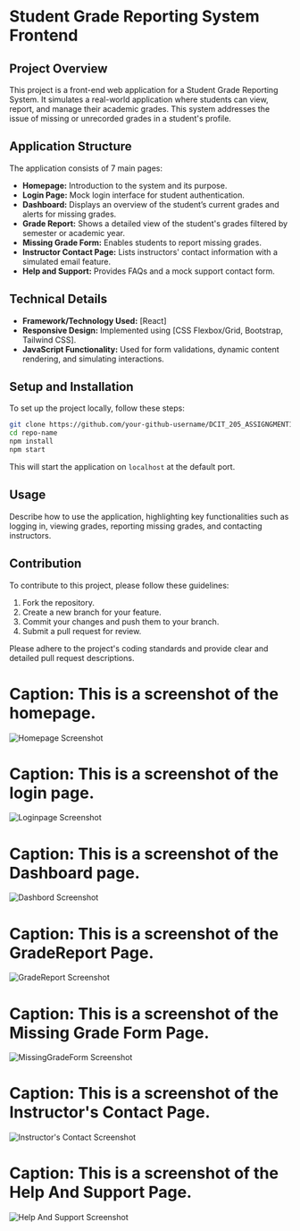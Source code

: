 # Student Grade Reporting System Frontend



## Project Overview

This project is a front-end web application for a Student Grade Reporting System. It simulates a real-world application where students can view, report, and manage their academic grades. This system addresses the issue of missing or unrecorded grades in a student's profile.

## Application Structure

The application consists of 7 main pages:

- **Homepage:** Introduction to the system and its purpose.
- **Login Page:** Mock login interface for student authentication.
- **Dashboard:** Displays an overview of the student’s current grades and alerts for missing grades.
- **Grade Report:** Shows a detailed view of the student's grades filtered by semester or academic year.
- **Missing Grade Form:** Enables students to report missing grades.
- **Instructor Contact Page:** Lists instructors' contact information with a simulated email feature.
- **Help and Support:** Provides FAQs and a mock support contact form.

## Technical Details

- **Framework/Technology Used:** [React]
- **Responsive Design:** Implemented using [CSS Flexbox/Grid, Bootstrap, Tailwind CSS].
- **JavaScript Functionality:** Used for form validations, dynamic content rendering, and simulating interactions.

## Setup and Installation

To set up the project locally, follow these steps:

```bash
git clone https://github.com/your-github-username/DCIT_205_ASSIGNGMENT1.git
cd repo-name
npm install
npm start
```

This will start the application on `localhost` at the default port.

## Usage

Describe how to use the application, highlighting key functionalities such as logging in, viewing grades, reporting missing grades, and contacting instructors.

## Contribution

To contribute to this project, please follow these guidelines:

1. Fork the repository.
2. Create a new branch for your feature.
3. Commit your changes and push them to your branch.
4. Submit a pull request for review.

Please adhere to the project's coding standards and provide clear and detailed pull request descriptions.

# **Caption: This is a screenshot of the homepage.**


![Homepage Screenshot](assets/homepage.png)

# **Caption: This is a screenshot of the login page.**

![Loginpage Screenshot](assets/loginpage.png)


# **Caption: This is a screenshot of the Dashboard page.**

![Dashbord Screenshot](assets/dashboard.png)


# **Caption: This is a screenshot of the GradeReport Page.**

![GradeReport Screenshot](assets/gradeReport.png)


# **Caption: This is a screenshot of the Missing Grade Form Page.**

![MissingGradeForm Screenshot](assets/missinggradeform.png)


# **Caption: This is a screenshot of the Instructor's Contact Page.**

![Instructor's Contact Screenshot](assets/instructor'scontact.png)



# **Caption: This is a screenshot of the Help And Support Page.**

![Help And Support Screenshot](assets/helpandsupport.png)







